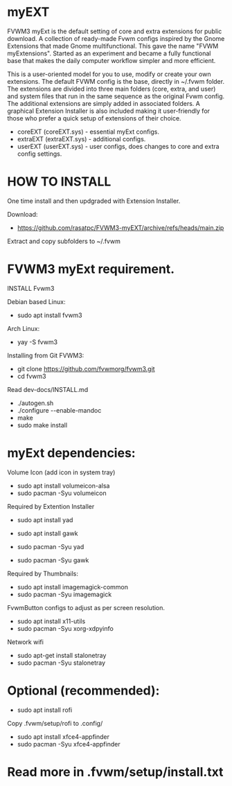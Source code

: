 # myEXT
FVWM3 myExt is the default setting of core and extra extensions for public download. A collection of ready-made Fvwm configs inspired by the Gnome Extensions that made Gnome multifunctional. This gave the name "FVWM myExtensions". Started as an experiment and became a fully functional base that makes the daily computer workflow simpler and more efficient.

This is a user-oriented model for you to use, modify or create your own extensions. The default FVWM config is the base, directly in ~/.fvwm folder. The extensions are divided into three main folders (core, extra, and user) and system files that run in the same sequence as the original Fvwm config. The additional extensions are simply added in associated folders. A graphical Extension Installer is also included making it user-friendly for those who prefer a quick setup of extensions of their choice.

* coreEXT  (coreEXT.sys)	- essential myExt configs.
* extraEXT (extraEXT.sys) - additional configs.
* userEXT  (userEXT.sys)  - user configs, does changes to core and extra config settings.

# HOW TO INSTALL
One time install and then updgraded with Extension Installer.

Download:
* https://github.com/rasatpc/FVWM3-myEXT/archive/refs/heads/main.zip

Extract and copy subfolders to ~/.fvwm

# FVWM3 myExt requirement.

INSTALL Fvwm3

Debian based Linux:
* sudo apt install fvwm3

Arch Linux:
* yay -S fvwm3

Installing from Git FVWM3:
* git clone https://github.com/fvwmorg/fvwm3.git
* cd fvwm3

Read dev-docs/INSTALL.md

* ./autogen.sh
* ./configure --enable-mandoc
* make
* sudo make install

# myExt dependencies:

Volume Icon (add icon in system tray)
* sudo apt install volumeicon-alsa
* sudo pacman -Syu volumeicon

Required by Extention Installer
* sudo apt install yad
* sudo apt install gawk

* sudo pacman -Syu yad
* sudo pacman -Syu gawk

Required by Thumbnails:
* sudo apt install imagemagick-common
* sudo pacman -Syu imagemagick

FvwmButton configs to adjust as per screen resolution.
* sudo apt install x11-utils
* sudo pacman -Syu xorg-xdpyinfo

Network wifi
* sudo apt-get install stalonetray
* sudo pacman -Syu stalonetray

# Optional (recommended):

* sudo apt install rofi

Copy .fvwm/setup/rofi to .config/

* sudo apt install xfce4-appfinder
* sudo pacman -Syu xfce4-appfinder

# Read more in .fvwm/setup/install.txt
